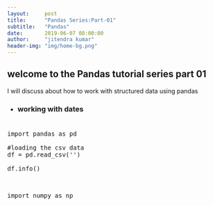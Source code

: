 ```yaml
---
layout:     post
title:      "Pandas Series:Part-01"
subtitle:   "Pandas"
date:       2019-06-07 08:00:00
author:     "jitendra kumar"
header-img: "img/home-bg.png"
---
```



<p><h2 class="section-heading">welcome to the Pandas tutorial series part 01</h2> </p>

<p>I will discuss about how to work with structured data using pandas </p>


<ul>
<li><h3>working with dates<h3>
</ul>

<pre class="brush: python">

import pandas as pd

#loading the csv data 
df = pd.read_csv('')

df.info()

</pre>

<pre class ="brush: python">

import numpy as np 

</pre>